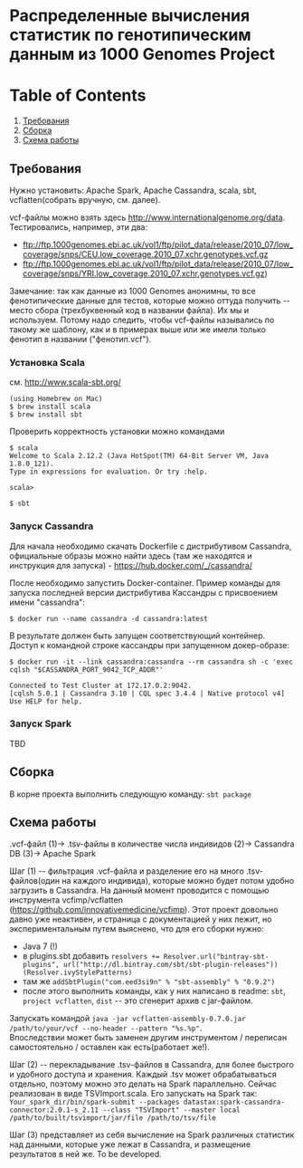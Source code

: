 # Распределенные вычисления статистик по генотипическим данным из 1000 Genomes Project

# Table of Contents
1. [Требования](#Требования)
2. [Сборка](#Сборка)
3. [Схема работы](#Схема-работы)

## Требования
Нужно установить: Apache Spark, Apache Cassandra, scala, sbt, vcflatten(собрать вручную, см. далее).

vcf-файлы можно взять здесь http://www.internationalgenome.org/data. Тестировались, например, эти два:
- ftp://ftp.1000genomes.ebi.ac.uk/vol1/ftp/pilot_data/release/2010_07/low_coverage/snps/CEU.low_coverage.2010_07.xchr.genotypes.vcf.gz
- ftp://ftp.1000genomes.ebi.ac.uk/vol1/ftp/pilot_data/release/2010_07/low_coverage/snps/YRI.low_coverage.2010_07.xchr.genotypes.vcf.gz)

Замечание: так как данные из 1000 Genomes анонимны, то все фенотипические данные для тестов, которые можно оттуда получить -- место сбора (трехбуквенный код в названии файла). Их мы и используем. Потому надо следить, чтобы vcf-файлы назывались по такому же шаблону, как и в примерах выше или же имели только фенотип в названии ("фенотип.vcf").

### Установка Scala
см. http://www.scala-sbt.org/
```
(using Homebrew on Mac)
$ brew install scala
$ brew install sbt
```
Проверить корректность установки можно командами
```
$ scala
Welcome to Scala 2.12.2 (Java HotSpot(TM) 64-Bit Server VM, Java 1.8.0_121).
Type in expressions for evaluation. Or try :help.

scala>
```
```
$ sbt
```
### Запуск Cassandra
Для начала необходимо скачать Dockerfile с дистрибутивом Cassandra, официальные образы можно найти здесь (там же находятся и инструкция для запуска) - https://hub.docker.com/_/cassandra/

После необходимо запустить Docker-container. Пример команды для запуска последней версии дистрибутива Кассандры с присвоением имени "cassandra":
```
$ docker run --name cassandra -d cassandra:latest
```
В результате должен быть запущен соответствующий контейнер. 
Доступ к командной строке кассандры при запущенном докер-образе:
```
$ docker run -it --link cassandra:cassandra --rm cassandra sh -c 'exec cqlsh "$CASSANDRA_PORT_9042_TCP_ADDR"'

Connected to Test Cluster at 172.17.0.2:9042.
[cqlsh 5.0.1 | Cassandra 3.10 | CQL spec 3.4.4 | Native protocol v4]
Use HELP for help.
```

### Запуск Spark
TBD

## Сборка
В корне проекта выполнить следующую команду:
`sbt package`

## Схема работы
.vcf-файл (1)-> .tsv-файлы в количестве числа индивидов (2)-> Cassandra DB (3)-> Apache Spark

Шаг (1) -- фильтрация .vcf-файла и разделение его на много .tsv-файлов(один на каждого индивида), которые можно будет потом удобно загрузить в Cassandra. На данный момент проводится с помощью инструмента vcfimp/vcflatten (https://github.com/innovativemedicine/vcfimp). Этот проект довольно давно уже неактивен, и страница с документацией у них лежит, но экспериментальным путем выяснено, что для его сборки нужно:
- Java 7 (!)
- в plugins.sbt добавить `resolvers += Resolver.url("bintray-sbt-plugins", url("http://dl.bintray.com/sbt/sbt-plugin-releases"))(Resolver.ivyStylePatterns)`
- там же `addSbtPlugin("com.eed3si9n" % "sbt-assembly" % "0.9.2")`
- после этого выполнить команды, как у них написано в readme: `sbt`, `project vcflatten`, `dist` -- это сгенерит архив с jar-файлом.  

Запускать командой `java -jar vcflatten-assembly-0.7.0.jar /path/to/your/vcf --no-header --pattern "%s.%p"`.  
Впоследствии может быть заменен другим инструментом / переписан самостоятельно / оставлен как есть(работает же!).

Шаг (2) -- перекладывание .tsv-файлов в Cassandra, для более быстрого и удобного доступа и хранения. Каждый .tsv может обрабатываться отдельно, поэтому можно это делать на Spark параллельно. Сейчас реализован в виде TSVImport.scala. Его запускать на Spark так:  
`Your_spark_dir/bin/spark-submit --packages datastax:spark-cassandra-connector:2.0.1-s_2.11 --class "TSVImport" --master local /path/to/built/tsvimport/jar/file /path/to/tsv/file`

Шаг (3) представляет из себя вычисление на Spark различных статистик над данными, которые уже лежат в Cassandra, и размещение результатов в ней же. To be developed.
